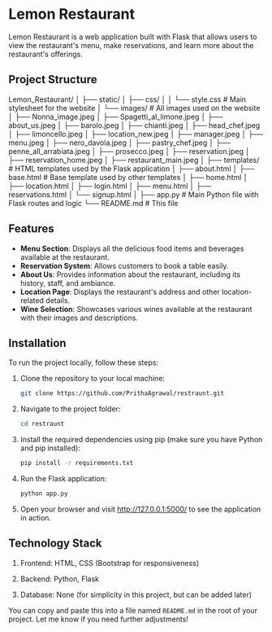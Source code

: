 # Lemon Restaurant

Lemon Restaurant is a web application built with Flask that allows users to view the restaurant's menu, make reservations, and learn more about the restaurant's offerings.

## Project Structure

Lemon_Restaurant/ │ ├── static/ │ ├── css/ │ │ └── style.css # Main stylesheet for the website │ └── images/ # All images used on the website │ ├── Nonna_image.jpeg │ ├── Spagetti_al_limone.jpeg │ ├── about_us.jpeg │ ├── barolo.jpeg │ ├── chianti.jpeg │ ├── head_chef.jpeg │ ├── limoncello.jpeg │ ├── location_new.jpeg │ ├── manager.jpeg │ ├── menu.jpeg │ ├── nero_davola.jpeg │ ├── pastry_chef.jpeg │ ├── penne_all_arrabiata.jpeg │ ├── prosecco.jpeg │ ├── reservation.jpeg │ ├── reservation_home.jpeg │ ├── restaurant_main.jpeg │ ├── templates/ # HTML templates used by the Flask application │ ├── about.html │ ├── base.html # Base template used by other templates │ ├── home.html │ ├── location.html │ ├── login.html │ ├── menu.html │ ├── reservations.html │ └── signup.html │ ├── app.py # Main Python file with Flask routes and logic └── README.md # This file

## Features

- **Menu Section**: Displays all the delicious food items and beverages available at the restaurant.
- **Reservation System**: Allows customers to book a table easily.
- **About Us**: Provides information about the restaurant, including its history, staff, and ambiance.
- **Location Page**: Displays the restaurant's address and other location-related details.
- **Wine Selection**: Showcases various wines available at the restaurant with their images and descriptions.

## Installation

To run the project locally, follow these steps:

1. Clone the repository to your local machine:

   ```bash
   git clone https://github.com/PrithaAgrawal/restraunt.git
   
2. Navigate to the project folder:

   ```bash
   cd restraunt
3. Install the required dependencies using pip (make sure you have Python and pip installed):

   ```bash
   pip install -r requirements.txt
   
4. Run the Flask application:
   ```bash
   python app.py

5. Open your browser and visit http://127.0.0.1:5000/ to see the application in action.

## Technology Stack
1. Frontend: HTML, CSS (Bootstrap for responsiveness)

2. Backend: Python, Flask
   
3. Database: None (for simplicity in this project, but can be added later)


You can copy and paste this into a file named `README.md` in the root of your project. Let me know if you need further adjustments!
